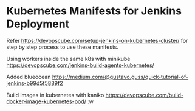 # Kubernetes Manifests for Jenkins Deployment

Refer https://devopscube.com/setup-jenkins-on-kubernetes-cluster/ for step by step process to use these manifests.


Using workers inside the same k8s with minikube
https://devopscube.com/jenkins-build-agents-kubernetes/


Added blueocean
https://medium.com/@gustavo.guss/quick-tutorial-of-jenkins-b99d5f5889f2


Build images in kubernetes with kaniko 
https://devopscube.com/build-docker-image-kubernetes-pod/
:w

